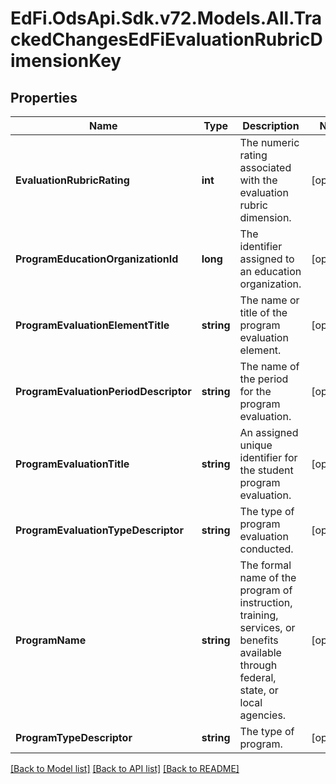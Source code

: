 # EdFi.OdsApi.Sdk.v72.Models.All.TrackedChangesEdFiEvaluationRubricDimensionKey

## Properties

Name | Type | Description | Notes
------------ | ------------- | ------------- | -------------
**EvaluationRubricRating** | **int** | The numeric rating associated with the evaluation rubric dimension. | [optional] 
**ProgramEducationOrganizationId** | **long** | The identifier assigned to an education organization. | [optional] 
**ProgramEvaluationElementTitle** | **string** | The name or title of the program evaluation element. | [optional] 
**ProgramEvaluationPeriodDescriptor** | **string** | The name of the period for the program evaluation. | [optional] 
**ProgramEvaluationTitle** | **string** | An assigned unique identifier for the student program evaluation. | [optional] 
**ProgramEvaluationTypeDescriptor** | **string** | The type of program evaluation conducted. | [optional] 
**ProgramName** | **string** | The formal name of the program of instruction, training, services, or benefits available through federal, state, or local agencies. | [optional] 
**ProgramTypeDescriptor** | **string** | The type of program. | [optional] 

[[Back to Model list]](../README.md#documentation-for-models) [[Back to API list]](../README.md#documentation-for-api-endpoints) [[Back to README]](../README.md)

